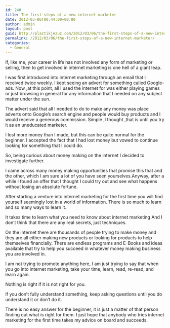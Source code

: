 ```yaml
---
id: 240
title: The first steps of a new internet marketer
date: 2012-03-06T00:44:00+00:00
author: admin
layout: post
guid: http://plaztikjezuz.com/2012/03/06/the-first-steps-of-a-new-internet-marketer/
permalink: /2012/03/06/the-first-steps-of-a-new-internet-marketer/
categories:
  - General
---
```

If, like me, your career in life has not involved any form of marketing or selling, then to get involved in internet marketing is one hell of a giant leap.

I was first introduced into internet marketing through an email that I received twice weekly. I kept seeing an advert for something called Google-ads. Now ,at this point, all I used the internet for was either playing games or just browsing in general for any information that I needed on any subject matter under the sun.

The advert said that all I needed to do to make any money was place adverts onto Google’s search engine and people would buy products and I would receive a generous commission. Simple ,I thought ,that is until you try it as an uneducated marketer.

I lost more money than I made, but this can be quite normal for the beginner. I accepted the fact that I had lost money but vowed to continue looking for something that I could do.

So, being curious about money making on the internet I decided to investigate further.

I came across many money making opportunities that promise this that and the other, which I am sure a lot of you have seen yourselves.Anyway, after a while I found an offer that I thought I could try out and see what happens without losing an absolute fortune.

After starting a venture into internet marketing for the first time you will find yourself seemingly lost in a world of information. There is so much to learn and so many ways to learn it.

It takes time to learn what you need to know about internet marketing And I don’t think that there are any real secrets, just techniques.

On the internet there are thousands of people trying to make money and they are all either making new products or looking for products to help themselves financially. There are endless programs and E-Books and ideas available that try to help you succeed in whatever money making business you are involved in.

I am not trying to promote anything here, I am just trying to say that when you go into internet marketing, take your time, learn, read, re-read, and learn again.

Nothing is right if it is not right for you.

If you don’t fully understand something, keep asking questions until you do understand it or don’t do it.

There is no easy answer for the beginner, it is just a matter of that person finding out what is right for them. I just hope that anybody who tries internet marketing for the first time takes my advice on board and succeeds.
